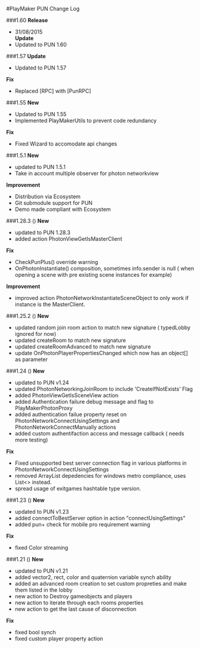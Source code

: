 #PlayMaker PUN Change Log

###1.60
**Release**  
- 31/08/2015  
**Update**  
- Updated to PUN 1.60

###1.57
**Update**  
- Updated to PUN 1.57

**Fix**  
- Replaced [RPC] with [PunRPC] 

###1.55
**New**  
- Updated to PUN 1.55  
- Implemented PlayMakerUtils to prevent code redundancy

**Fix**  
- Fixed Wizard to accomodate api changes  


###1.5.1
**New**  
- updated to PUN 1.5.1  
- Take in account multiple observer for photon networkview

**Improvement**  
- Distribution via Ecosystem  
- Git submodule support for PUN  
- Demo made compliant with Ecosystem  

###1.28.3 ()
**New**  
- updated to PUN 1.28.3  
- added action PhotonViewGetIsMasterClient  

**Fix**  
- CheckPunPlus() override warning  
- OnPhotonInstantiate() composition, sometimes info.sender is null ( when opening a scene with pre existing scene instances for example)  

**Improvement**  
- improved action PhotonNetworkInstantiateSceneObject to only work if instance is the MasterClient.  

###1.25.2 ()
**New**  
- updated random join room action to match new signature ( typedLobby ignored for now)  
- updated createRoom to match new signature  
- updated createRoomAdvanced to match new signature  
- update OnPhotonPlayerPropertiesChanged which now has an object[] as parameter  

###1.24 ()
**New**  
- updated to PUN v1.24  
- updated PhotonNetworkingJoinRoom to include 'CreateIfNotExists' Flag  
- added PhotonViewGetIsSceneView action  
- added Authentication failure debug message and flag to PlayMakerPhotonProxy  
- added authentication failue property reset on PhotonNetworkConnectUsingSettings and PhotonNetworkConnectManually actions  
- added custom authentifaction access and message callback ( needs more testing)  

**Fix**  
- Fixed unsupported best server connection flag in various platforms in PhotonNetworkConnectUsingSettings  
- removed ArrayList depedencies for windows metro compliance, uses List<> instead.  
- spread usage of exitgames hashtable type version.  

###1.23 ()
**New**  
- updated to PUN v1.23  
- added connectToBestServer option in action   "connectUsingSettings"  
- added pun+ check for mobile pro requirement warning  


**Fix**  
- fixed Color streaming  


###1.21 ()
**New**  
- updated to PUN v1.21  
- added vector2, rect, color and quaternion variable   synch ability  
- added an advanced room creation to set custom   propreties and make them listed in the lobby  
- new action to Destroy gameobjects and players  
- new action to iterate through each rooms properties  
- new action to get the last cause of disconnection  

**Fix**  
- fixed bool synch  
- fixed custom player property action  